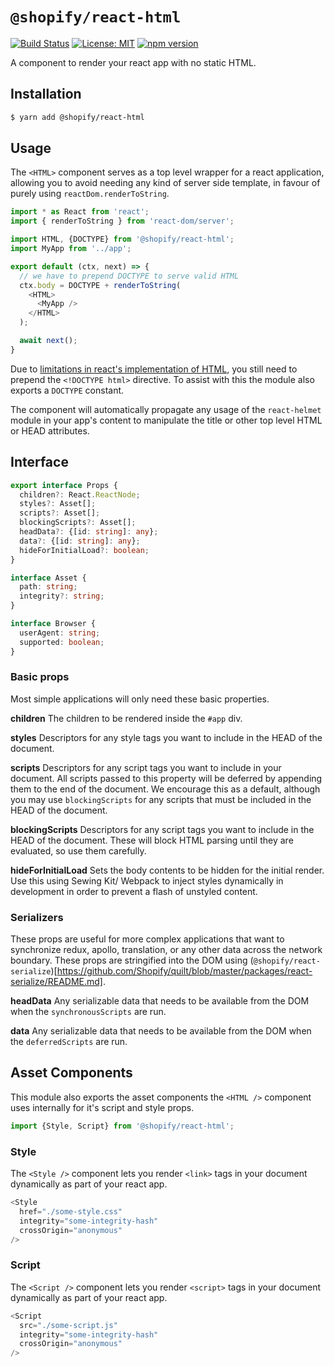 # `@shopify/react-html`

[![Build Status](https://travis-ci.org/Shopify/quilt.svg?branch=master)](https://travis-ci.org/Shopify/quilt) [![License: MIT](https://img.shields.io/badge/License-MIT-green.svg)](LICENSE.md) [![npm version](https://badge.fury.io/js/%40shopify%2Freact-html.svg)](https://badge.fury.io/js/%40shopify%2Freact-html)

A component to render your react app with no static HTML.

## Installation

```bash
$ yarn add @shopify/react-html
```

## Usage

The `<HTML>` component serves as a top level wrapper for a react application, allowing you to avoid needing any kind of server side template, in favour of purely using `reactDom.renderToString`.

```javascript
import * as React from 'react';
import { renderToString } from 'react-dom/server';

import HTML, {DOCTYPE} from '@shopify/react-html';
import MyApp from '../app';

export default (ctx, next) => {
  // we have to prepend DOCTYPE to serve valid HTML
  ctx.body = DOCTYPE + renderToString(
    <HTML>
      <MyApp />
    </HTML>
  );

  await next();
}
```

Due to [limitations in react's implementation of HTML](https://github.com/facebook/react/issues/1035), you still need to prepend the `<!DOCTYPE html>` directive. To assist with this the module also exports a `DOCTYPE` constant.

The component will automatically propagate any usage of the `react-helmet` module in your app's content to manipulate the title or other top level HTML or HEAD attributes.

## Interface

```typescript
export interface Props {
  children?: React.ReactNode;
  styles?: Asset[];
  scripts?: Asset[];
  blockingScripts?: Asset[];
  headData?: {[id: string]: any};
  data?: {[id: string]: any};
  hideForInitialLoad?: boolean;
}

interface Asset {
  path: string;
  integrity?: string;
}

interface Browser {
  userAgent: string;
  supported: boolean;
}
```

### Basic props

Most simple applications will only need these basic properties.

**children**
The children to be rendered inside the `#app` div.

**styles**
Descriptors for any style tags you want to include in the HEAD of the document.

**scripts**
Descriptors for any script tags you want to include in your document. All scripts passed to this property will be deferred by appending them to the end of the document. We encourage this as a default, although you may use `blockingScripts` for any scripts that must be included in the HEAD of the document.

**blockingScripts**
Descriptors for any script tags you want to include in the HEAD of the document. These will block HTML parsing until they are evaluated, so use them carefully.

**hideForInitialLoad**
Sets the body contents to be hidden for the initial render. Use this using Sewing Kit/ Webpack to inject styles dynamically in development in order to prevent a flash of unstyled content.

### Serializers

These props are useful for more complex applications that want to synchronize redux, apollo, translation, or any other data across the network boundary. These props are stringified into the DOM using (`@shopify/react-serialize`)[https://github.com/Shopify/quilt/blob/master/packages/react-serialize/README.md].

**headData**
Any serializable data that needs to be available from the DOM when the `synchronousScripts` are run.

**data**
Any serializable data that needs to be available from the DOM when the `deferredScripts` are run.

## Asset Components

This module also exports the asset components the `<HTML />` component uses internally for it's script and style props.

```ts
import {Style, Script} from '@shopify/react-html';
```

### Style

The `<Style />` component lets you render `<link>` tags in your document dynamically as part of your react app.

```ts
<Style
  href="./some-style.css"
  integrity="some-integrity-hash"
  crossOrigin="anonymous"
/>
```

### Script

The `<Script />` component lets you render `<script>` tags in your document dynamically as part of your react app.

```ts
<Script
  src="./some-script.js"
  integrity="some-integrity-hash"
  crossOrigin="anonymous"
/>
```
